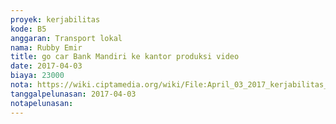 ```yaml
---
proyek: kerjabilitas
kode: B5
anggaran: Transport lokal
nama: Rubby Emir
title: go car Bank Mandiri ke kantor produksi video
date: 2017-04-03
biaya: 23000
nota: https://wiki.ciptamedia.org/wiki/File:April_03_2017_kerjabilitas_B5_gocar_BankMandiri_ke_kantor_rubby.jpg
tanggalpelunasan: 2017-04-03
notapelunasan:
---
```

